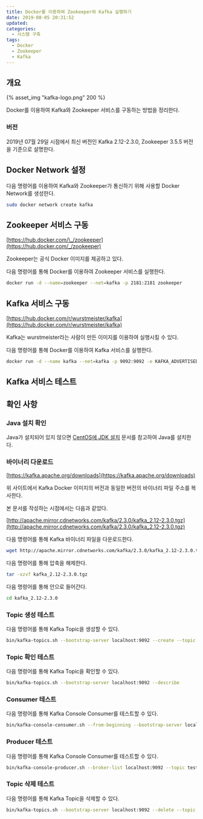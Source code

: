 ```yaml
---
title: Docker를 이용하여 Zookeeper와 Kafka 실행하기
date: 2019-08-05 20:31:52
updated:
categories:
  - 시스템 구축
tags:
  - Docker
  - Zookeeper
  - Kafka
---
```


## 개요

{% asset_img "kafka-logo.png" 200 %}

Docker를 이용하여 Kafka와 Zookeeper 서비스를 구동하는 방법을 정리한다.

<!-- more -->

### 버전

2019년 07월 29일 시점에서 최신 버전인 Kafka 2.12-2.3.0, Zookeeper 3.5.5 버전을 기준으로 설명한다.

## Docker Network 설정

다음 명령어를 이용하여 Kafka와 Zookeeper가 통신하기 위해 사용할 Docker Network를 생성한다.

```bash
sudo docker network create kafka
```

## Zookeeper 서비스 구동

[https://hub.docker.com/\_/zookeeper](https://hub.docker.com/_/zookeeper)

Zookeeper는 공식 Docker 이미지를 제공하고 있다.

다음 명령어를 통해 Docker를 이용하여 Zookeeper 서비스를 실행한다.

```bash
docker run -d --name=zookeeper --net=kafka -p 2181:2181 zookeeper
```

## Kafka 서비스 구동

[https://hub.docker.com/r/wurstmeister/kafka](https://hub.docker.com/r/wurstmeister/kafka)

Kafka는 wurstmeister라는 사람이 만든 이미지를 이용하여 실행시킬 수 있다.

다음 명령어를 통해 Docker를 이용하여 Kafka 서비스를 실행한다.

```bash
docker run -d --name kafka --net=kafka -p 9092:9092 -e KAFKA_ADVERTISED_LISTENERS="PLAINTEXT://localhost:9092" -e KAFKA_LISTENERS="PLAINTEXT://0.0.0.0:9092" -e KAFKA_ADVERTISED_HOST_NAME="127.0.0.1" -e KAFKA_ADVERTISED_PORT="9092" -e KAFKA_ZOOKEEPER_CONNECT="zookeeper:2181" -e KAFKA_CREATE_TOPICS="javainuse-topic:1:1" wurstmeister/kafka
```

## Kafka 서비스 테스트

## 확인 사항

### Java 설치 확인

Java가 설치되어 있지 않으면 [CentOS에 JDK 설치](https://www.notion.so/93c3d7fb-8c5b-472f-af4f-8a7c67d51de1) 문서를 참고하여 Java를 설치한다.

### 바이너리 다운로드

[https://kafka.apache.org/downloads](https://kafka.apache.org/downloads)

위 사이트에서 Kafka Docker 이미지의 버전과 동일한 버전의 바이너리 파일 주소를 복사한다.

본 문서를 작성하는 시점에서는 다음과 같았다.

[http://apache.mirror.cdnetworks.com/kafka/2.3.0/kafka_2.12-2.3.0.tgz](http://apache.mirror.cdnetworks.com/kafka/2.3.0/kafka_2.12-2.3.0.tgz)

다음 명령어를 통해 Kafka 바이너리 파일을 다운로드한다.

```bash
wget http://apache.mirror.cdnetworks.com/kafka/2.3.0/kafka_2.12-2.3.0.tgz
```

다음 명령어를 통해 압축을 해제한다.

```bash
tar -xzvf kafka_2.12-2.3.0.tgz
```

다음 명령어를 통해 안으로 들어간다.

```bash
cd kafka_2.12-2.3.0
```

### Topic 생성 테스트

다음 명령어를 통해 Kafka Topic을 생성할 수 있다.

```bash
bin/kafka-topics.sh --bootstrap-server localhost:9092 --create --topic test --partitions 1 --replication-factor 1
```

### Topic 확인 테스트

다음 명령어를 통해 Kafka Topic을 확인할 수 있다.

```bash
bin/kafka-topics.sh --bootstrap-server localhost:9092 --describe
```

### Consumer 테스트

다음 명령어를 통해 Kafka Console Consumer를 테스트할 수 있다.

```bash
bin/kafka-console-consumer.sh --from-beginning --bootstrap-server localhost:9092 --topic test
```

### Producer 테스트

다음 명령어를 통해 Kafka Console Consumer를 테스트할 수 있다.

```bash
bin/kafka-console-producer.sh --broker-list localhost:9092 --topic test
```

### Topic 삭제 테스트

다음 명령어를 통해 Kafka Topic을 삭제할 수 있다.

```bash
bin/kafka-topics.sh --bootstrap-server localhost:9092 --delete --topic test
```
